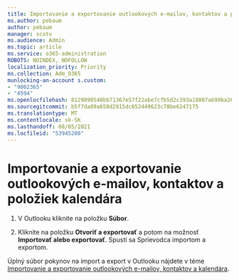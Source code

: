 ```yaml
---
title: Importovanie a exportovanie outlookových e-mailov, kontaktov a položiek kalendára
ms.author: pebaum
author: pebaum
manager: scotv
ms.audience: Admin
ms.topic: article
ms.service: o365-administration
ROBOTS: NOINDEX, NOFOLLOW
localization_priority: Priority
ms.collection: Adm_O365
munlocking-an-account s.custom:
- "9002365"
- "4594"
ms.openlocfilehash: 8129090540bb71367e57f22abe7cfb5d2c393a18807a699ba26440928a87fbe7
ms.sourcegitcommit: b5f7da89a650d2915dc652449623c78be6247175
ms.translationtype: MT
ms.contentlocale: sk-SK
ms.lasthandoff: 08/05/2021
ms.locfileid: "53945208"
---
```

# <a name="import-and-export-outlook-email-contacts-and-calendar-items"></a>Importovanie a exportovanie outlookových e-mailov, kontaktov a položiek kalendára

1. V Outlooku kliknite na položku **Súbor**.

2. Kliknite na položku **Otvoriť a exportovať** a potom na možnosť **Importovať alebo exportovať**. Spustí sa Sprievodca importom a exportom.

Úplný súbor pokynov na import a export v Outlooku nájdete v téme [Importovanie a exportovanie outlookových e-mailov, kontaktov a kalendára](https://support.office.com/article/import-and-export-outlook-email-contacts-and-calendar-92577192-3881-4502-b79d-c3bbada6c8ef).
